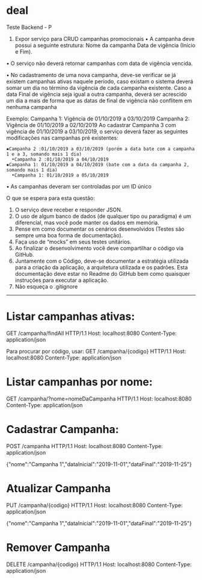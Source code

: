 # deal
Teste Backend - P

1) Expor serviço para CRUD campanhas promocionais
  • A campanha deve possui a seguinte estrutura:
    Nome da campanha
    Data de vigência (Início e Fim).
    
  • O serviço não deverá retornar campanhas com data de vigência vencida.
  
  • No cadastramento de uma nova campanha, deve-se verificar se já existem campanhas ativas naquele período, caso existam o sistema deverá somar um dia no término da vigência de cada campanha existente. Caso a data Final de vigência seja igual a outra campanha, deverá ser acrescido um dia a mais de forma que as datas de final de vigência não conflitem em nenhuma campanha
  
  Exemplo:
    Campanha 1: Vigência de 01/10/2019 a 03/10/2019
    Campanha 2: Vigência de 01/10/2019 a 02/10/2019
    Ao cadastrar Campanha 3 com vigência de 01/10/2019 a 03/10/2019, o serviço deverá fazer as seguintes modificações nas campanhas   pré existentes:
  
    ▪Campanha 2 :01/10/2019 a 03/10/2019 (porém a data bate com a campanha 1 e a 3, somando mais 1 dia)
      •Campanha 2 :01/10/2019 a 04/10/2019
    ▪Campanha 1: 01/10/2019 a 04/10/2019 (bate com a data da campanha 2, somando mais 1 dia)
      •Campanha 1: 01/10/2019 a 05/10/2019
    
  • As campanhas deveram ser controladas por um ID único
  
O que se espera para esta questão:
  1. O serviço deve receber e responder JSON.
  2. O uso de algum banco de dados (de qualquer tipo ou paradigma) é um diferencial, mas você pode manter os dados em memória.
  3. Pense em como documentar os cenários desenvolvidos (Testes são sempre uma boa forma de documentação).
  4. Faça uso de “mocks” em seus testes unitários.
  5. Ao finalizar o desenvolvimento você deve compartilhar o código via GitHub.
  6. Juntamente com o Código, deve-se documentar a estratégia utilizada para a criação da aplicação, a arquitetura utilizada e os padrões. Esta documentação deve estar no Readme do GitHub bem como quaisquer instruções para executar a aplicação.
  7. Não esqueça o .gitignore
  
---------------------------------------------------------------------------------------------------------------------------------
# Listar campanhas ativas:

GET /campanha/findAll HTTP/1.1 
Host: localhost:8080
Content-Type: application/json

Para procurar por código, usar:
GET /campanha/{codigo} HTTP/1.1 
Host: localhost:8080
Content-Type: application/json

# Listar campanhas por nome:

GET /campanha/?nome=nomeDaCampanha HTTP/1.1
Host: localhost:8080
Content-Type: application/json

# Cadastrar Campanha:

POST /campanha HTTP/1.1
Host: localhost:8080
Content-Type: application/json

{"nome":"Campanha 1","dataInicial":"2019-11-01","dataFinal":"2019-11-25"}


# Atualizar Campanha
PUT /campanha/{codigo} HTTP/1.1
Host: localhost:8080
Content-Type: application/json

{"nome":"Campanha 1","dataInicial":"2019-11-01","dataFinal":"2019-11-25"}

# Remover Campanha
DELETE /campanha/{codigo} HTTP/1.1
Host: localhost:8080
Content-Type: application/json

